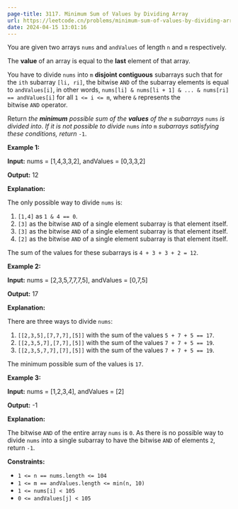 ```yaml
---
page-title: 3117. Minimum Sum of Values by Dividing Array
url: https://leetcode.cn/problems/minimum-sum-of-values-by-dividing-array/description/
date: 2024-04-15 13:01:16
---
```

You are given two arrays `nums` and `andValues` of length `n` and `m` respectively.

The **value** of an array is equal to the **last** element of that array.

You have to divide `nums` into `m` **disjoint contiguous** subarrays such that for the `ith` subarray `[li, ri]`, the bitwise `AND` of the subarray elements is equal to `andValues[i]`, in other words, `nums[li] & nums[li + 1] & ... & nums[ri] == andValues[i]` for all `1 <= i <= m`, where `&` represents the bitwise `AND` operator.

Return _the **minimum** possible sum of the **values** of the_ `m` _subarrays_ `nums` _is divided into_. _If it is not possible to divide_ `nums` _into_ `m` _subarrays satisfying these conditions, return_ `-1`.

**Example 1:**

**Input:** nums = [1,4,3,3,2], andValues = [0,3,3,2]

**Output:** 12

**Explanation:**

The only possible way to divide `nums` is:

1. `[1,4]` as `1 & 4 == 0`.
2. `[3]` as the bitwise `AND` of a single element subarray is that element itself.
3. `[3]` as the bitwise `AND` of a single element subarray is that element itself.
4. `[2]` as the bitwise `AND` of a single element subarray is that element itself.

The sum of the values for these subarrays is `4 + 3 + 3 + 2 = 12`.

**Example 2:**

**Input:** nums = [2,3,5,7,7,7,5], andValues = [0,7,5]

**Output:** 17

**Explanation:**

There are three ways to divide `nums`:

1. `[[2,3,5],[7,7,7],[5]]` with the sum of the values `5 + 7 + 5 == 17`.
2. `[[2,3,5,7],[7,7],[5]]` with the sum of the values `7 + 7 + 5 == 19`.
3. `[[2,3,5,7,7],[7],[5]]` with the sum of the values `7 + 7 + 5 == 19`.

The minimum possible sum of the values is `17`.

**Example 3:**

**Input:** nums = [1,2,3,4], andValues = [2]

**Output:** -1

**Explanation:**

The bitwise `AND` of the entire array `nums` is `0`. As there is no possible way to divide `nums` into a single subarray to have the bitwise `AND` of elements `2`, return `-1`.

**Constraints:**

- `1 <= n == nums.length <= 104`
- `1 <= m == andValues.length <= min(n, 10)`
- `1 <= nums[i] < 105`
- `0 <= andValues[j] < 105`